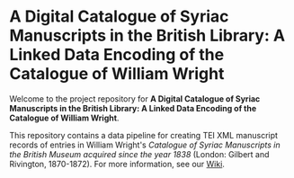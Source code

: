 # A Digital Catalogue of Syriac Manuscripts in the British Library: A Linked Data Encoding of the Catalogue of William Wright

Welcome to the project repository for **A Digital Catalogue of Syriac Manuscripts in the British Library: A Linked Data Encoding of the Catalogue of William Wright**.

This repository contains a data pipeline for creating TEI XML manuscript records of entries in William Wright's _Catalogue of Syriac Manuscripts in the British Museum acquired since the year 1838_ (London: Gilbert and Rivington, 1870-1872). For more information, see our [Wiki](https://github.com/srophe/wright-catalogue/wiki).

